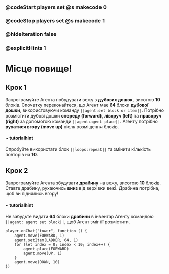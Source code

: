 ### @codeStart players set @s makecode 0
### @codeStop players set @s makecode 1

### @hideIteration false 
### @explicitHints 1


# Місце повище!

## Крок 1
Запрограмуйте Агента побудувати вежу з **дубових дошок**, висотою **10** блоків. Спочатку переконайтеся, що Агент має **64** блоки **дубової дошки**, використовуючи команду ``||agent:set block or item||``. Потрібно розмістити дубові дошки **спереду (forward)**, **ліворуч (left)** та **праворуч (right)** за допомогою команди ``||agent:agent place||``. Агенту потрібно **рухатися вгору (move up)** після розміщення блоків. 

#### ~ tutorialhint 
Спробуйте використати блок ``||loops:repeat||`` та змінити кількість повторів на **10**. 

## Крок 2
Запрограмуйте Агента збудувати **драбину** на вежу, висотою **10** блоків. Ставте драбину, рухаючись **вниз** від верхівки вежі. Драбина потрібна, щоб ви піднялись вгору!

#### ~ tutorialhint 
Не забудьте видати **64** блоки **драбини** в інвентар Агенту командою ``||agent: agent set block||``, щоб Агент зміг її розмістити. 


```ghost
player.onChat("tower", function () {
    agent.move(FORWARD, 1)
    agent.setItem(LADDER, 64, 1)
    for (let index = 0; index < 10; index++) {
        agent.place(FORWARD)
        agent.move(UP, 1)
    }
    agent.move(DOWN, 10)
})

``` 


